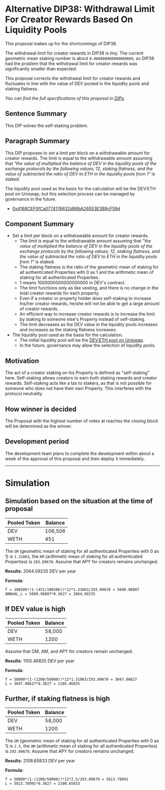 # Alternative DIP38: Withdrawal Limit For Creator Rewards Based On Liquidity Pools

This proposal makes up for the shortcomings of DIP38.

The withdrawal limit for creator rewards in DIP38 is tiny. The current geometric mean staking number is about `0.000000000000000009`, so DIP38 had the problem that the withdrawal limit for creator rewards was significantly smaller than expected.

This proposal corrects the withdrawal limit for creator rewards and fluctuates in line with the value of DEV pooled in the liquidity pools and staking flatness.

_You can find the full specifications of this proposal in [DIPs](https://github.com/dev-protocol/DIPs/blob/f34dfaabddaf93497b835a0dbd2b9c60363d83c9/DIPS/dip-55.md)._

## Sentence Summary

This DIP solves the self-staking problem.

## Paragraph Summary

This DIP proposes to set a limit per block on a withdrawable amount for creator rewards. The limit is equal to the withdrawable amount assuming that
_"the value of multiplied the balance of DEV in the liquidity pools of the exchange protocols by the following values; 12, staking flatness, and the value of subtracted the ratio of DEV to ETH in the liquidity pools from 1"_ is staked.

The liquidity pool used as the basis for the calculation will be the DEV:ETH pool on Uniswap, but this selection process can be managed by governance in the future.

- [0x4168CEF0fCa0774176632d86bA26553E3B9cF59d](https://etherscan.io/address/0x4168cef0fca0774176632d86ba26553e3b9cf59d)

## Component Summary

- Set a limit per block on a withdrawable amount for creator rewards.
  - The limit is equal to the withdrawable amount assuming that _"the value of multiplied the balance of DEV in the liquidity pools of the exchange protocols by the following values; 12, staking flatness, and the value of subtracted the ratio of DEV to ETH in the liquidity pools from 1"_ is staked.
  - The staking flatness is the ratio of the geometric mean of staking for all authenticated Properties with 0 as 1 and the arithmetic mean of staking for all authenticated Properties.
  - 1 means 1000000000000000000 in DEV's contract.
  - The limit functions only as like vesting, and there is no change in the total creator rewards for each property.
  - Even if a creator or property holder does self-staking to increase his/her creator rewards, he/she will not be able to get a large amount of creator rewards.
  - An efficient way to increase creator rewards is to increase the limit by staking to someone else's Property instead of self-staking.
  - The limit decreases as the DEV value in the liquidity pools increases and increases as the staking flatness increases.
- The liquidity pool used as the basis for the calculation.
  - The initial liquidity pool will be the [DEV:ETH pool on Uniswap](https://etherscan.io/address/0x4168cef0fca0774176632d86ba26553e3b9cf59d).
  - In the future, governance may allow the selection of liquidity pools.

## Motivation

The act of a creator staking on his Property is defined as "self-staking" here. Self-staking allows creators to earn both staking rewards and creator rewards. Self-staking acts like a tax to stakers, as that is not possible for someone who does not have their own Property. This interferes with the protocol neutrality.

## How winner is decided

The Proposal with the highest number of votes at reaches the closing block will be determined as the winner.

## Development period

The development team plans to complete the development within about a week of the approval of this proposal and then deploy it immediately.

---

# Simulation

## Simulation based on the situation at the time of proposal

| Pooled Token | Balance |
| ------------ | ------- |
| DEV          | 106,506 |
| WETH         | 451     |

The `GM` (geometric mean of staking for all authenticated Properties with 0 as 1) is `1.31063`, the `AM` (arithmetic mean of staking for all authenticated Properties) is `293.09670`. Assume that APY for creators remains unchanged.

**Results**: 2064.09235 DEV per year

**Formula**:

```
T = 106506*(1-(451/106506))*12*1.31063/293.09670 = 5690.90807
ANNUAL_L = 5690.90807*0.3627 = 2064.09235
```

## If DEV value is high

| Pooled Token | Balance |
| ------------ | ------- |
| DEV          | 58,000  |
| WETH         | 1200    |

Assume that GM, AM, and APY for creators remain unchanged.

**Results**: 1105.46835 DEV per year

**Formula**:

```
T = 58000*(1-(1200/58000))*12*1.31063/293.09670 = 3047.88627
L = 3047.88627*0.3627 = 1105.46835
```

## Further, if staking flatness is high

| Pooled Token | Balance |
| ------------ | ------- |
| DEV          | 58,000  |
| WETH         | 1200    |

The `GM` (geometric mean of staking for all authenticated Properties with 0 as 1) is `2.5`, the `AM` (arithmetic mean of staking for all authenticated Properties) is `293.09670`. Assume that APY for creators remains unchanged.

**Results**: 2108.65833 DEV per year

**Formula**:

```
T = 58000*(1-(1200/58000))*12*2.5/293.09670 = 5813.78091
L = 5813.78091*0.3627 = 2108.65833
```
